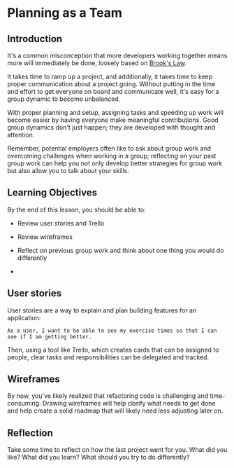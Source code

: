 # Planning as a Team

## Introduction

It's a common misconception that more developers working together means more will immediately be done, loosely based on [Brook's Law](https://en.wikipedia.org/wiki/Brooks%27s_law).

It takes time to ramp up a project, and additionally, it takes time to keep proper communication about a project going. Without putting in the time and effort to get everyone on board and communicate well, it's easy for a group dynamic to become unbalanced.

With proper planning and setup, assigning tasks and speeding up work will become easier by having everyone make meaningful contributions. Good group dynamics don't just happen; they are developed with thought and attention.

Remember, potential employers often like to ask about group work and overcoming challenges when working in a group; reflecting on your past group work can help you not only develop better strategies for group work but also allow you to talk about your skills.

## Learning Objectives

By the end of this lesson, you should be able to:

- Review user stories and Trello
- Review wireframes
- Reflect on previous group work and think about one thing you would do differently

-

## User stories

User stories are a way to explain and plan building features for an application:

```
As a user, I want to be able to see my exercise times so that I can see if I am getting better.
```

Then, using a tool like Trello, which creates cards that can be assigned to people, clear tasks and responsibilities can be delegated and tracked.

## Wireframes

By now, you've likely realized that refactoring code is challenging and time-consuming. Drawing wireframes will help clarify what needs to get done and help create a solid roadmap that will likely need less adjusting later on.

## Reflection

Take some time to reflect on how the last project went for you. What did you like? What did you learn? What should you try to do differently?
